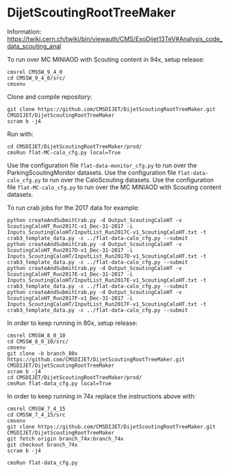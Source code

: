 DijetScoutingRootTreeMaker
==========================

Information: https://twiki.cern.ch/twiki/bin/viewauth/CMS/ExoDijet13TeV#Analysis_code_data_scouting_anal

To run over MC MINIAOD with Scouting content in 94x, setup release:

```
cmsrel CMSSW_9_4_0
cd CMSSW_9_4_0/src/
cmsenv
```

Clone and compile repository:

```
git clone https://github.com/CMSDIJET/DijetScoutingRootTreeMaker.git CMSDIJET/DijetScoutingRootTreeMaker
scram b -j4
```

Run with:

```
cd CMSDIJET/DijetScoutingRootTreeMaker/prod/
cmsRun flat-MC-calo_cfg.py local=True
```

Use the configuration file `flat-data-monitor_cfg.py` to run over the ParkingScoutingMonitor datasets.
Use the configuration file `flat-data-calo_cfg.py` to run over the CaloScouting datasets.
Use the configuration file `flat-MC-calo_cfg.py` to run over the MC MINIAOD with Scouting content datasets.

To run crab jobs for the 2017 data for example:

```
python createAndSubmitCrab.py -d Output_ScoutingCaloHT -v ScoutingCaloHT_Run2017C-v1_Dec-31-2017 -i Inputs_ScoutingCaloHT/InputList_Run2017C-v1_ScoutingCaloHT.txt -t crab3_template_data.py -c ../flat-data-calo_cfg.py --submit
python createAndSubmitCrab.py -d Output_ScoutingCaloHT -v ScoutingCaloHT_Run2017D-v1_Dec-31-2017 -i Inputs_ScoutingCaloHT/InputList_Run2017D-v1_ScoutingCaloHT.txt -t crab3_template_data.py -c ../flat-data-calo_cfg.py --submit
python createAndSubmitCrab.py -d Output_ScoutingCaloHT -v ScoutingCaloHT_Run2017E-v1_Dec-31-2017 -i Inputs_ScoutingCaloHT/InputList_Run2017E-v1_ScoutingCaloHT.txt -t crab3_template_data.py -c ../flat-data-calo_cfg.py --submit
python createAndSubmitCrab.py -d Output_ScoutingCaloHT -v ScoutingCaloHT_Run2017F-v1_Dec-31-2017 -i Inputs_ScoutingCaloHT/InputList_Run2017F-v1_ScoutingCaloHT.txt -t crab3_template_data.py -c ../flat-data-calo_cfg.py --submit
```

In order to keep running in 80x, setup release:

```
cmsrel CMSSW_8_0_10
cd CMSSW_8_0_10/src/
cmsenv
git clone -b branch_80x https://github.com/CMSDIJET/DijetScoutingRootTreeMaker.git CMSDIJET/DijetScoutingRootTreeMaker
scram b -j4
cd CMSDIJET/DijetScoutingRootTreeMaker/prod/
cmsRun flat-data_cfg.py local=True
```

In order to keep running in 74x replace the instructions above with:

```
cmsrel CMSSW_7_4_15
cd CMSSW_7_4_15/src
cmsenv
git clone https://github.com/CMSDIJET/DijetScoutingRootTreeMaker.git CMSDIJET/DijetScoutingRootTreeMaker
git fetch origin branch_74x:branch_74x
git checkout branch_74x
scram b -j4

cmsRun flat-data_cfg.py
```
